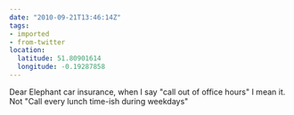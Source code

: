 ```yaml
---
date: "2010-09-21T13:46:14Z"
tags:
- imported
- from-twitter
location:
  latitude: 51.80901614
  longitude: -0.19287858
---
```

Dear Elephant car insurance, when I say "call out of office hours" I mean it. Not "Call every lunch time-ish during weekdays"
